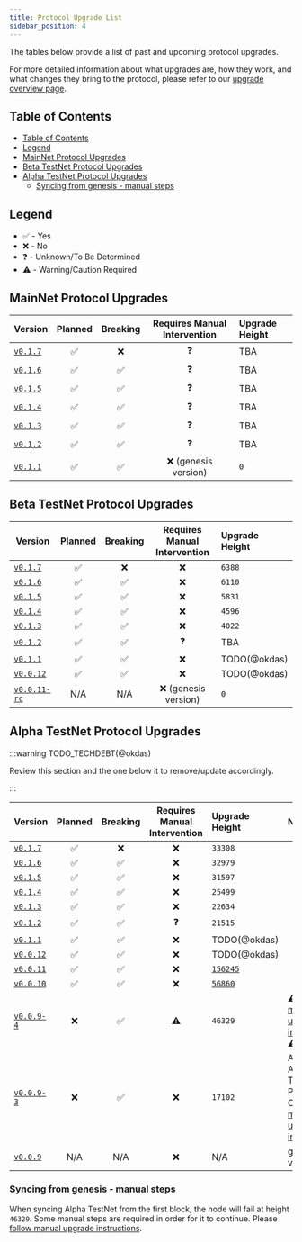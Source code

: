 ```yaml
---
title: Protocol Upgrade List
sidebar_position: 4
---
```


The tables below provide a list of past and upcoming protocol upgrades.

For more detailed information about what upgrades are, how they work, and what changes they bring to the protocol, please refer to our [upgrade overview page](1_protocol_upgrades.md).

## Table of Contents

- [Table of Contents](#table-of-contents)
- [Legend](#legend)
- [MainNet Protocol Upgrades](#mainnet-protocol-upgrades)
- [Beta TestNet Protocol Upgrades](#beta-testnet-protocol-upgrades)
- [Alpha TestNet Protocol Upgrades](#alpha-testnet-protocol-upgrades)
  - [Syncing from genesis - manual steps](#syncing-from-genesis---manual-steps)

## Legend

- ✅ - Yes
- ❌ - No
- ❓ - Unknown/To Be Determined
- ⚠️ - Warning/Caution Required

## MainNet Protocol Upgrades

| Version                                                                  | Planned | Breaking | Requires Manual Intervention | Upgrade Height  |
|--------------------------------------------------------------------------| :-----: |:--------:|:----------------------------:|:----------------|
| [`v0.1.7`](https://github.com/pokt-network/poktroll/releases/tag/v0.1.7) |   ✅    |    ❌      |              ❓               | TBA             |
| [`v0.1.6`](https://github.com/pokt-network/poktroll/releases/tag/v0.1.6) |   ✅    |    ✅     |              ❓               | TBA             |
| [`v0.1.5`](https://github.com/pokt-network/poktroll/releases/tag/v0.1.5) |   ✅    |    ✅     |              ❓               | TBA             |
| [`v0.1.4`](https://github.com/pokt-network/poktroll/releases/tag/v0.1.4) |   ✅    |    ✅     |              ❓               | TBA             |
| [`v0.1.3`](https://github.com/pokt-network/poktroll/releases/tag/v0.1.3) |   ✅    |    ✅     |              ❓               | TBA             |
| [`v0.1.2`](https://github.com/pokt-network/poktroll/releases/tag/v0.1.2) |   ✅    |    ✅     |              ❓               | TBA             |
| [`v0.1.1`](https://github.com/pokt-network/poktroll/releases/tag/v0.1.1) |   ✅    |    ✅     |     ❌ (genesis version)      | `0`               |

## Beta TestNet Protocol Upgrades

| Version                                                                          | Planned | Breaking | Requires Manual Intervention | Upgrade Height |
| -------------------------------------------------------------------------------- | :-----: | :------: |:----------------------------:|:---------------|
| [`v0.1.7`](https://github.com/pokt-network/poktroll/releases/tag/v0.1.7) |   ✅    |    ❌      |              ❌               | `6388`          |
| [`v0.1.6`](https://github.com/pokt-network/poktroll/releases/tag/v0.1.6) |   ✅    |    ✅     |              ❌               | `6110`         |
| [`v0.1.5`](https://github.com/pokt-network/poktroll/releases/tag/v0.1.5) |   ✅    |    ✅     |              ❌               | `5831`         |
| [`v0.1.4`](https://github.com/pokt-network/poktroll/releases/tag/v0.1.4) |   ✅    |    ✅     |              ❌               | `4596`         |
| [`v0.1.3`](https://github.com/pokt-network/poktroll/releases/tag/v0.1.3) |   ✅    |    ✅     |              ❌               | `4022`         |
| [`v0.1.2`](https://github.com/pokt-network/poktroll/releases/tag/v0.1.2)         |   ✅    |    ✅    |              ❓               | TBA            |
| [`v0.1.1`](https://github.com/pokt-network/poktroll/releases/tag/v0.1.1)         |   ✅    |    ✅    |              ❌               | TODO(@okdas)   |
| [`v0.0.12`](https://github.com/pokt-network/poktroll/releases/tag/v0.0.12)       |   ✅    |    ✅    |              ❌               | TODO(@okdas)   |
| [`v0.0.11-rc`](https://github.com/pokt-network/poktroll/releases/tag/v0.0.11-rc) |   N/A   |   N/A    |     ❌ (genesis version)      | `0`            |

## Alpha TestNet Protocol Upgrades

:::warning TODO_TECHDEBT(@okdas)

Review this section and the one below it to remove/update accordingly.

:::

| Version                                                                      | Planned | Breaking |                                                              Requires Manual Intervention                                                              | Upgrade Height                                                                                                                    | Notes   |
| ---------------------------------------------------------------------------- | :-----: | :------: |:------------------------------------------------------------------------------------------------------------------------------------------------------:|:----------------------------------------------------------------------------------------------------------------------------------|:--------|
| [`v0.1.7`](https://github.com/pokt-network/poktroll/releases/tag/v0.1.7) |   ✅    |    ❌      |                                                                           ❌                                                                            | `33308`                                                                                                                            ||
| [`v0.1.6`](https://github.com/pokt-network/poktroll/releases/tag/v0.1.6) |   ✅    |    ✅     |                                                                           ❌                                                                            | `32979`                                                                                                                           ||
| [`v0.1.5`](https://github.com/pokt-network/poktroll/releases/tag/v0.1.5) |   ✅    |    ✅     |                                                                           ❌                                                                            | `31597`                                                                                                                           ||
| [`v0.1.4`](https://github.com/pokt-network/poktroll/releases/tag/v0.1.4) |   ✅    |    ✅     |                                                                           ❌                                                                            | `25499`                                                                                                                           ||
| [`v0.1.3`](https://github.com/pokt-network/poktroll/releases/tag/v0.1.3) |   ✅    |    ✅     |                                                                           ❌                                                                            | `22634`                                                                                                                           ||
| [`v0.1.2`](https://github.com/pokt-network/poktroll/releases/tag/v0.1.2)     |   ✅    |    ✅    |                                                                           ❓                                                                            | `21515`                                                                                                                             ||
| [`v0.1.1`](https://github.com/pokt-network/poktroll/releases/tag/v0.1.1)     |   ✅    |    ✅    |                                                                           ❌                                                                            | TODO(@okdas)                                                                                                                      ||
| [`v0.0.12`](https://github.com/pokt-network/poktroll/releases/tag/v0.0.12)   |   ✅    |    ✅    |                                                                           ❌                                                                            | TODO(@okdas)                                                                                                                      ||
| [`v0.0.11`](https://github.com/pokt-network/poktroll/releases/tag/v0.0.11)   |   ✅    |    ✅    | ❌ | [`156245`](https://shannon.alpha.testnet.pokt.network/pocket/tx/EE72B1D0744872CFFF4AC34DA9573B0BC2E32FFF998A8F25BF817FBE44F53543) |
| [`v0.0.10`](https://github.com/pokt-network/poktroll/releases/tag/v0.0.10)   |   ✅    |    ✅    | ❌   | [`56860`](https://shannon.alpha.testnet.pokt.network/pocket/tx/4E201E5C397AB881F417266154C907D38404BE00BE9A443DE28E44A2B09C5CFB)  |
| [`v0.0.9-4`](https://github.com/pokt-network/poktroll/releases/tag/v0.0.9-4) |   ❌    |    ✅    |     ⚠️                 | `46329`                                                                                                                           |                       ⚠️ [follow manual upgrade instructions](https://github.com/pokt-network/poktroll/releases/tag/v0.0.9-4) ⚠️|
| [`v0.0.9-3`](https://github.com/pokt-network/poktroll/releases/tag/v0.0.9-3) |   ❌    |    ✅    |     ❌      | `17102`                                                                                                                           |Active Alpha TestNet Participants Only: [follow manual upgrade instructions](https://github.com/pokt-network/poktroll/releases/tag/v0.0.9-3)|
| [`v0.0.9`](https://github.com/pokt-network/poktroll/releases/tag/v0.0.9)     |   N/A   |   N/A    |                                                                   ❌                                                                     | N/A                                                                                                                               |genesis version|

### Syncing from genesis - manual steps

<!-- TODO(@okdas): when the next cosmovisor version released with `https://github.com/cosmos/cosmos-sdk/pull/21790` included - provide automated solution (csv file + pre-downloaded binaries) that will add hot-fixes automatically, allowing to sync from block #1 without any intervention -->

When syncing Alpha TestNet from the first block, the node will fail at height `46329`. Some manual steps are required in order for it to continue. Please [follow manual upgrade instructions](https://github.com/pokt-network/poktroll/releases/tag/v0.0.9-4).
